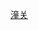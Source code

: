 <!-- @format -->

[潼关](https://baike.baidu.com/tashuo/browse/content?id=ced913fd22bce016c938053b&lemmaId=865963&fromLemmaModule=pcRight)
